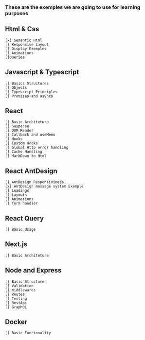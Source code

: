 ### These are the exemples we are going to use for learning purposes

## Html & Css
    [x] Semantic Html
    [] Responsive Layout
    [] Display Exemples
    [] Animations
    []Queries

## Javascript & Typescript
    [] Basics Structures
    [] Objects
    [] Typescript Principles
    [] Promises and asyncs

## React
    [] Basic Architeture
    [] Suspense
    [] DOM Render
    [] Callback and useMemo
    [] Hooks
    [] Custom Hooks
    [] Global Http error handling
    [] Cache Handling
    [] MarkDown to Html

## React AntDesign
    [] AntDesign Responsiviness
    [x] AntDesign message system Exemple
    [] Loadings
    [] Layouts
    [] Animations
    [] form handler

## React Query
    [] Basic Usage

## Next.js
    [] Basic Architeture

## Node and Express
    [] Basic Structure
    [] Validation
    [] middlewares
    [] Routes
    [] Testing
    [] RestApi
    [] GraphQL


## Docker
    [] Basic Funcionality